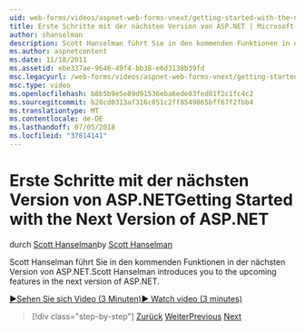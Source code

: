 ```yaml
---
uid: web-forms/videos/aspnet-web-forms-vnext/getting-started-with-the-next-version-of-aspnet
title: Erste Schritte mit der nächsten Version von ASP.NET | Microsoft-Dokumentation
author: shanselman
description: Scott Hanselman führt Sie in den kommenden Funktionen in der nächsten Version von ASP.NET.
ms.author: aspnetcontent
ms.date: 11/18/2011
ms.assetid: ebe337ae-9646-49f4-bb38-e6d3138b39fd
msc.legacyurl: /web-forms/videos/aspnet-web-forms-vnext/getting-started-with-the-next-version-of-aspnet
msc.type: video
ms.openlocfilehash: b8b5b9e5e89d91536eba6ede03fed81f2c1fc4c2
ms.sourcegitcommit: b28cd0313af316c051c2ff8549865bff67f2fbb4
ms.translationtype: MT
ms.contentlocale: de-DE
ms.lasthandoff: 07/05/2018
ms.locfileid: "37814141"
---
```

<a name="getting-started-with-the-next-version-of-aspnet"></a><span data-ttu-id="345d9-103">Erste Schritte mit der nächsten Version von ASP.NET</span><span class="sxs-lookup"><span data-stu-id="345d9-103">Getting Started with the Next Version of ASP.NET</span></span>
====================
<span data-ttu-id="345d9-104">durch [Scott Hanselman](https://github.com/shanselman)</span><span class="sxs-lookup"><span data-stu-id="345d9-104">by [Scott Hanselman](https://github.com/shanselman)</span></span>

<span data-ttu-id="345d9-105">Scott Hanselman führt Sie in den kommenden Funktionen in der nächsten Version von ASP.NET.</span><span class="sxs-lookup"><span data-stu-id="345d9-105">Scott Hanselman introduces you to the upcoming features in the next version of ASP.NET.</span></span>

[<span data-ttu-id="345d9-106">&#9654;Sehen Sie sich Video (3 Minuten)</span><span class="sxs-lookup"><span data-stu-id="345d9-106">&#9654; Watch video (3 minutes)</span></span>](https://channel9.msdn.com/Blogs/ASP-NET-Site-Videos/getting-started-with-the-next-version-of-aspnet)

> [!div class="step-by-step"]
> <span data-ttu-id="345d9-107">[Zurück](aspnet-vnext-videos-bundling-and-minification.md)
> [Weiter](aspnet-and-web-tools-20122.md)</span><span class="sxs-lookup"><span data-stu-id="345d9-107">[Previous](aspnet-vnext-videos-bundling-and-minification.md)
[Next](aspnet-and-web-tools-20122.md)</span></span>

